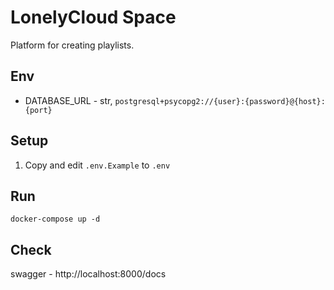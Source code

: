 # LonelyCloud Space
Platform for creating playlists.

## Env
- DATABASE_URL - str, `postgresql+psycopg2://{user}:{password}@{host}:{port}`

## Setup
1. Copy and edit `.env.Example` to `.env`

## Run
```
docker-compose up -d
```

## Check
swagger - http://localhost:8000/docs